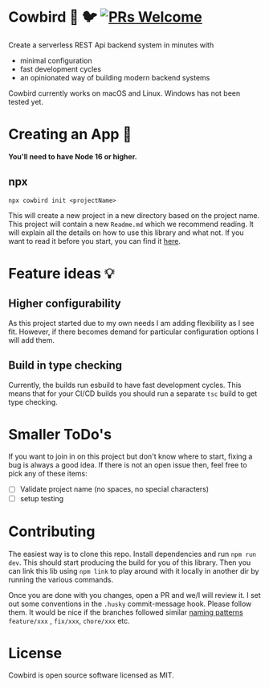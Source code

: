 # Cowbird 🐄 🐦 [![PRs Welcome](https://img.shields.io/badge/PRs-welcome-green.svg)](https://github.com/facebook/create-react-app/blob/main/CONTRIBUTING.md)

Create a serverless REST Api backend system in minutes with

- minimal configuration
- fast development cycles
- an opinionated way of building modern backend systems

Cowbird currently works on macOS and Linux. Windows has not been tested yet.

# Creating an App 🔨

**You'll need to have Node 16 or higher.**

## npx

```npx cowbird init <projectName>```

This will create a new project in a new directory based on the project name. This project will contain a new `Readme.md`
which we recommend reading. It will explain all the details on how to use this library and what not. If you want to read it before you start, you can find it [here](templates/core/README.md).

# Feature ideas 💡

## Higher configurability

As this project started due to my own needs I am adding flexibility as I see fit. However, if there becomes demand for
particular configuration options I will add them.

## Build in type checking

Currently, the builds run esbuild to have fast development cycles. This means that for your CI/CD builds you should run
a
separate `tsc` build to get type checking.

# Smaller ToDo's

If you want to join in on this project but don't know where to start, fixing a bug is always a good idea. If there is
not an open issue then, feel free to pick any of these items:

- [ ] Validate project name (no spaces, no special characters)
- [ ] setup testing

# Contributing

The easiest way is to clone this repo. Install dependencies and run `npm run dev`. This should start producing the build
for you of this library. Then you can link this lib using `npm link` to play around with it locally in another dir by
running the various commands.

Once you are done with you changes, open a PR and we/I will review it. I set out some conventions in the `.husky`
commit-message hook. Please follow them. It would be nice if the branches followed
similar [naming patterns](https://gist.github.com/joshbuchea/6f47e86d2510bce28f8e7f42ae84c716) `feature/xxx`
, `fix/xxx`, `chore/xxx` etc.

# License

Cowbird is open source software licensed as MIT.


